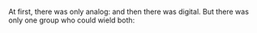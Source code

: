 At first, there was only analog:
and then there was digital.
But there was only one group who could wield both:









